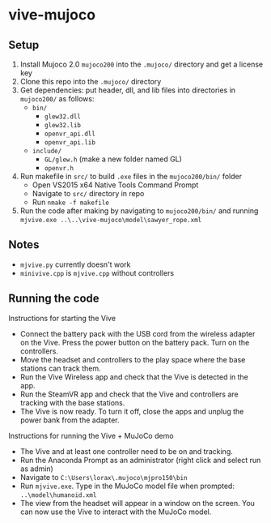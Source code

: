 # vive-mujoco

## Setup

1. Install Mujoco 2.0 `mujoco200` into the `.mujoco/` directory and get a license key
2. Clone this repo into the `.mujoco/` directory
3. Get dependencies: put header, dll, and lib files into directories in `mujoco200/` as follows:
    * `bin/`
        * `glew32.dll`
        * `glew32.lib`
        * `openvr_api.dll`
        * `openvr_api.lib`
    * `include/`
        * `GL/glew.h` (make a new folder named GL)
        * `openvr.h`
4. Run makefile in `src/` to build `.exe` files in the `mujoco200/bin/` folder
    * Open VS2015 x64 Native Tools Command Prompt
    * Navigate to `src/` directory in repo
    * Run `nmake -f makefile`
5. Run the code after making by navigating to `mujoco200/bin/` and running `mjvive.exe ..\..\vive-mujoco\model\sawyer_rope.xml`

## Notes

* `mjvive.py` currently doesn't work
* `minivive.cpp` is `mjvive.cpp` without controllers

## Running the code

Instructions for starting the Vive
* Connect the battery pack with the USB cord from the wireless adapter on the Vive. Press the power button on the battery pack. Turn on the controllers.
* Move the headset and controllers to the play space where the base stations can track them.
* Run the Vive Wireless app and check that the Vive is detected in the app. 
* Run the SteamVR app and check that the Vive and controllers are tracking with the base stations. 
* The Vive is now ready. To turn it off, close the apps and unplug the power bank from the adapter.

Instructions for running the Vive + MuJoCo demo
* The Vive and at least one controller need to be on and tracking.
* Run the Anaconda Prompt as an administrator (right click and select run as admin)
* Navigate to `C:\Users\lorax\.mujoco\mjpro150\bin`
* Run `mjvive.exe`. Type in the MuJoCo model file when prompted: `..\model\humanoid.xml`
* The view from the headset will appear in a window on the screen. You can now use the Vive to interact with the MuJoCo model.
